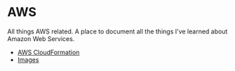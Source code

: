 # AWS
All things AWS related. A place to document all the things I've learned about Amazon Web Services.

* [AWS CloudFormation](../aws/cloudformation)
* [Images](../aws/img)
